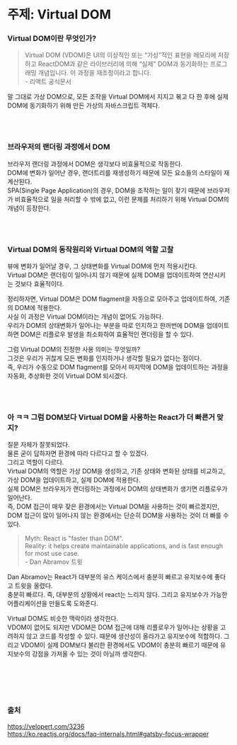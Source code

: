 # 주제: Virtual DOM
### Virtual DOM이란 무엇인가?
> Virtual DOM (VDOM)은 UI의 이상적인 또는 “가상”적인 표현을 메모리에 저장하고 ReactDOM과 같은 라이브러리에 의해 “실제” DOM과 동기화하는 프로그래밍 개념입니다. 이 과정을 재조정이라고 합니다.  
> \- 리액트 공식문서  

말 그대로 가상 DOM으로, 모든 조작을 Virtual DOM에서 지지고 볶고 다 한 후에 실제 DOM에 동기화하기 위해 만든 가상의 자바스크립트 객체다.  

<br>
<br>

### 브라우저의 랜더링 과정에서 DOM
브라우저 랜더링 과정에서 DOM은 생각보다 비효율적으로 작동한다.  
DOM에 변화가 일어난 경우, 랜더트리를 재생성하기 때문에 모든 요소들의 스타일이 재계산된다.  
SPA(Single Page Application)의 경우, DOM을 조작하는 일이 잦기 때문에 브라우저가 비효율적으로 일을 처리할 수 밖에 없고, 이런 문제를 처리하기 위해 Virtual DOM의 개념이 등장한다.  

<br>
<br>

### Virtual DOM의 동작원리와 Virtual DOM의 역할 고찰
뷰에 변화가 일어날 경우, 그 상태변화를 Virtual DOM에 먼저 적용시킨다.  
Virtual DOM은 랜더링이 일어나지 않기 때문에 실제 DOM을 업데이트하여 연산시키는 것보다 효율적이다.  

정리하자면, Virtual DOM은 DOM flagment을 자동으로 모아주고 업데이트하여, 기존의 DOM에 적용한다.  
사실 이 과정은 Virtual DOM이라는 개념이 없어도 가능하다.  
우리가 DOM의 상태변화가 일어나는 부분을 따로 인지하고 한꺼번에 DOM을 업데이트하면 DOM은 리플로우 발생을 최소화하여 효율적인 랜더링을 할 수 있다.  

그럼 Virtual DOM의 진정한 사용 의미는 무엇일까?  
그것은 우리가 귀찮게 모든 변화를 인지하거나 생각할 필요가 없다는 점이다.  
즉, 우리가 수동으로 DOM flagment를 모아서 마지막에 DOM을 업데이트하는 과정을 자동화, 추상화한 것이 Virtual DOM 되시겠다.  

<br>
<br>

### 아 ㅋㅋ 그럼 DOM보다 Virtual DOM을 사용하는 React가 더 빠른거 맞지?
질문 자체가 잘못되었다.  
물론 굳이 답하자면 환경에 따라 다르다고 할 수 있겠다.  
그리고 역할이 다르다.  
Virtual DOM의 역할은 가상 DOM을 생성하고, 기존 상태와 변화된 상태를 비교하고, 가상 DOM을 업데이트하고, 실제 DOM에 적용한다.  
실제 DOM은 브라우저가 랜더링하는 과정에서 DOM의 상태변화가 생기면 리플로우가 일어난다.  
즉, DOM 접근이 매우 잦은 환경에서는 Virtual DOM을 사용하는 것이 빠르겠지만, DOM 접근이 많이 일어나지 않는 환경에서는 단순히 DOM을 사용하는 것이 더 빠를 수 있다.  

> Myth: React is "faster than DOM".  
> Reality: it helps create maintainable applications, and is fast enough for most use case.  
> \- Dan Abramov 트윗

Dan Abramov는 React가 대부분의 유스 케이스에서 충분히 빠르고 유지보수에 좋다고 트윗을 올렸다.  
충분히 빠르다. 즉, 대부분의 상황에서 react는 느리지 않다. 그리고 유지보수가 가능한 어플리케이션을 만들도록 도와준다.  

Virtual DOM도 비슷한 맥락이라 생각한다.  
VDOM이 없어도 되지만 VDOM은 DOM 접근에 대해 리플로우가 일어나는 상황을 고려하지 않고 코드를 작성할 수 있다. 때문에 생산성이 올라가고 유지보수에 적합하다. 그리고 VDOM이 실제 DOM보다 불리한 환경에서도 VDOM이 충분히 빠르기 때문에 유지보수의 강점을 가져올 수 있는 것이 아닐까 생각한다.

<br>
<br>
<br>
<br>

### 출처
https://velopert.com/3236  
https://ko.reactjs.org/docs/faq-internals.html#gatsby-focus-wrapper  
